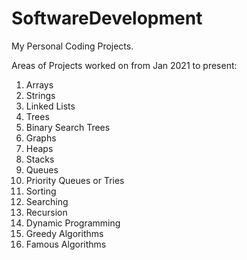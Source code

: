 # SoftwareDevelopment
My Personal Coding Projects.

Areas of Projects worked on from Jan 2021 to present:
1) Arrays
2) Strings
3) Linked Lists 
4) Trees
5) Binary Search Trees
6) Graphs
7) Heaps 
8) Stacks
9) Queues
10) Priority Queues or Tries
11) Sorting
12) Searching
13) Recursion
14) Dynamic Programming
15) Greedy Algorithms
16) Famous Algorithms
